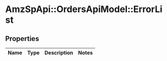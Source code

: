 # AmzSpApi::OrdersApiModel::ErrorList

## Properties
Name | Type | Description | Notes
------------ | ------------- | ------------- | -------------

